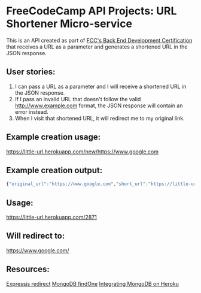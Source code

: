 # FreeCodeCamp API Projects: URL Shortener Micro-service

This is an API created as part of [FCC's Back End Development Certification](https://www.freecodecamp.com/challenges/url-shortener-microservice) that receives a URL as a parameter and generates a shortened URL in the JSON response.

## User stories:
1. I can pass a URL as a parameter and I will receive a shortened URL in the JSON response.
2. If I pass an invalid URL that doesn't follow the valid http://www.example.com format, the JSON response will contain an error instead.
3. When I visit that shortened URL, it will redirect me to my original link.

## Example creation usage:

<https://little-url.herokuapp.com/new/https://www.google.com>

## Example creation output:

```js
{"original_url":"https://www.google.com","short_url":"https://little-url.herokuapp.com/2871"}
```

## Usage:

<https://little-url.herokuapp.com/2871>

## Will redirect to:

<https://www.google.com/>

## Resources:

[Expressjs redirect](https://expressjs.com/en/4x/api.html#res.redirect)
[MongoDB findOne](https://docs.mongodb.com/manual/reference/method/db.collection.findOne/)
[Integrating MongoDB on Heroku](https://github.com/FreeCodeCamp/FreeCodeCamp/wiki/Using-MongoDB-And-Deploying-To-Heroku)
